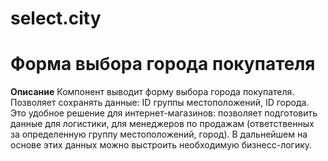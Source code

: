 # select.city

# Форма выбора города покупателя

**Описание**
Компонент выводит форму выбора города покупателя. Позволяет сохранять данные: ID группы местоположений, ID города. Это удобное решение для интернет-магазинов: позволяет подготовить данные для логистики, для менеджеров по продажам (ответственных за определенную группу местоположений, город). В дальнейшем на основе этих данных можно выстроить необходимую бизнесс-логику.